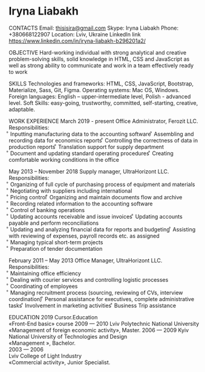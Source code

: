 # Iryna Liabakh

CONTACTS
Email: thisisira@gmail.com
Skype: Iryna Liabakh
Phone: +380668122907
Location: Lviv, Ukraine
LinkedIn link https://www.linkedin.com/in/iryna-liabakh-b296201a2/





OBJECTIVE
Hard-working individual with strong analytical and creative problem-solving skills, solid knowledge in HTML, CSS and JavaScript as well as strong ability to communicate and work in a team effectively ready to work


SKILLS
Technologies and frameworks: HTML, CSS, JavaScript, Bootstrap, Materialize, Sass, Git, Figma.
Operating systems: Mac OS, Windows.
Foreign languages: English – upper-intermediate level, Polish  - advanced level.
Soft Skills: easy-going, trustworthy, committed, self-starting, creative, adaptable.



WORK EXPERIENCE
March 2019 - present 
 Office Administrator, Ferozit LLC.
Responsibilities:		
ͦ	Inputting manufacturing data to the accounting software	
ͦ	Assembling and recording data for economics reports	
ͦ	Controlling the correctness of data in production reports
ͦ	Translation support for supply department	
ͦ	Document and updating standard operating procedures	
ͦ	Creating comfortable working conditions in the office	


May 2013 – November 2018 
 Supply manager, UltraHorizont LLC.		
Responsibilities:	
ͦ	Organizing of full cycle of purchasing process of equipment and materials	
ͦ	Negotiating with suppliers including international 	
ͦ	Pricing control	
ͦ	Organizing and maintain documents flow and archive	
ͦ	Recording related information to the accounting software	
ͦ	Control of banking operations	
ͦ	Updating accounts receivable and issue invoices	
ͦ	Updating accounts payable and perform reconciliations	
ͦ	Updating and analyzing financial data for reports and budgeting	
ͦ	Assisting with reviewing of expenses, payroll records etc. as assigned	
ͦ	Managing typical short-term projects	
ͦ	Preparation of tender documentation	


February 2011 – May 2013 
 Office Manager, UltraHorizont LLC.	
Responsibilities:	
ͦ	Maintaining office efficiency	
ͦ	Dealing with  courier services and controlling logistic processes	
ͦ	Coordinating of employees	
ͦ	Managing recruitment process (sourcing, reviewing of CVs, interview coordination)
ͦ	Personal assistance for executives, complete administrative tasks
ͦ	Involvement in marketing activities	
ͦ	Business Trip assistance 



EDUCATION
2019
Cursor.Education	
«Front-End basic» course
2009 — 2010
Lviv Polytechnic National University		  
«Management of foreign economic activity», Master.
2006 — 2009
Kyiv National University of Technologies and Design		  
«Management », Bachelor.	
2003 — 2006  
Lviv College of Light Industry		 
«Commercial activity», Junior Specialist.	
 
